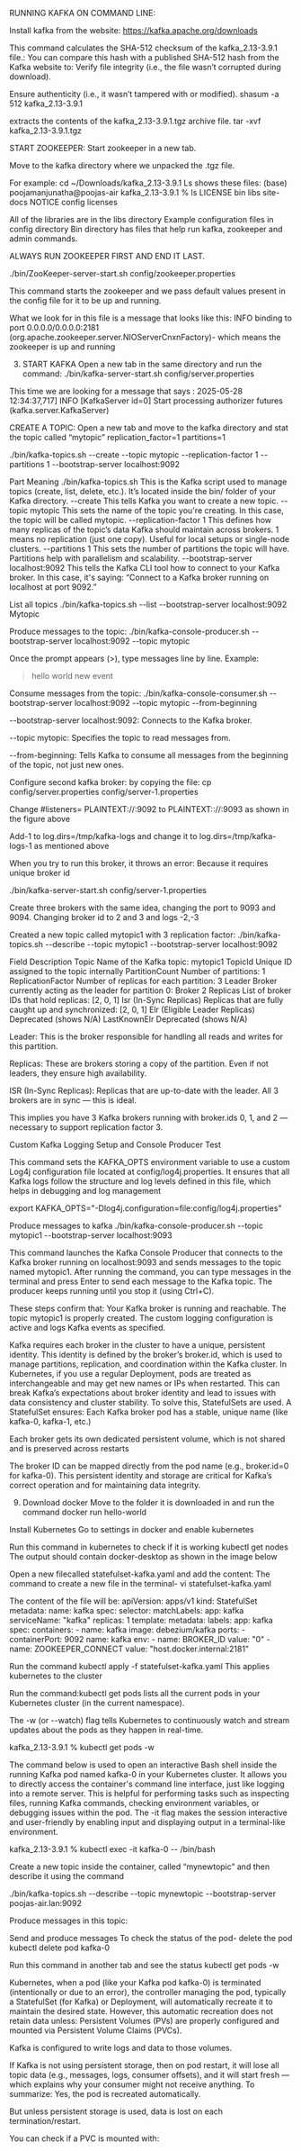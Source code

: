 RUNNING KAFKA ON COMMAND LINE:

Install kafka from the website: https://kafka.apache.org/downloads

This command calculates the SHA-512 checksum of the kafka_2.13-3.9.1 file.:
You can compare this hash with a published SHA-512 hash from the Kafka website to:
Verify file integrity (i.e., the file wasn’t corrupted during download).


Ensure authenticity (i.e., it wasn’t tampered with or modified).
shasum -a 512 kafka_2.13-3.9.1

extracts the contents of the kafka_2.13-3.9.1.tgz archive file.
tar -xvf kafka_2.13-3.9.1.tgz

START ZOOKEEPER:
Start zookeeper in a new tab. 

Move to the kafka directory where we unpacked the .tgz file. 

For example: cd ~/Downloads/kafka_2.13-3.9.1
Ls shows these files:
(base) poojamanjunatha@poojas-air kafka_2.13-3.9.1 % ls
LICENSE		bin		libs		site-docs
NOTICE		config		licenses

All of the libraries are in the libs directory 
Example configuration files in config directory 
Bin directory has files that help run kafka, zookeeper and admin commands. 

ALWAYS RUN ZOOKEEPER FIRST AND END IT LAST.

./bin/ZooKeeper-server-start.sh config/zookeeper.properties

This command starts the zookeeper and we pass default values present in the config file for it to be up and running. 











What we look for in this file is a message that looks like this: 
INFO binding to port 0.0.0.0/0.0.0.0:2181 (org.apache.zookeeper.server.NIOServerCnxnFactory)- which means the zookeeper is up and running










3. START KAFKA
Open a new tab in the same directory and run the command:
./bin/kafka-server-start.sh config/server.properties




This time we are looking for a message that says : 
2025-05-28 12:34:37,717] INFO [KafkaServer id=0] Start processing authorizer futures (kafka.server.KafkaServer)




CREATE A TOPIC:
Open a new tab and move to the kafka directory and stat the topic called “mytopic”
replication_factor=1
partitions=1 

./bin/kafka-topics.sh --create --topic mytopic --replication-factor 1 --partitions 1 --bootstrap-server localhost:9092


Part
Meaning
./bin/kafka-topics.sh
This is the Kafka script used to manage topics (create, list, delete, etc.). It’s located inside the bin/ folder of your Kafka directory.
--create
This tells Kafka you want to create a new topic.
--topic mytopic
This sets the name of the topic you're creating. In this case, the topic will be called mytopic.
--replication-factor 1
This defines how many replicas of the topic’s data Kafka should maintain across brokers. 1 means no replication (just one copy). Useful for local setups or single-node clusters.
--partitions 1
This sets the number of partitions the topic will have. Partitions help with parallelism and scalability.
--bootstrap-server localhost:9092
This tells the Kafka CLI tool how to connect to your Kafka broker. In this case, it's saying: “Connect to a Kafka broker running on localhost at port 9092.”





List all topics
./bin/kafka-topics.sh --list --bootstrap-server localhost:9092
Mytopic




Produce messages to the topic:
./bin/kafka-console-producer.sh --bootstrap-server localhost:9092 --topic mytopic

Once the prompt appears (>), type messages line by line. Example:
> hello
> world
> new event



Consume messages from the topic:
./bin/kafka-console-consumer.sh --bootstrap-server localhost:9092 --topic mytopic --from-beginning

--bootstrap-server localhost:9092: Connects to the Kafka broker.


--topic mytopic: Specifies the topic to read messages from.


--from-beginning: Tells Kafka to consume all messages from the beginning of the topic, not just new ones.


Configure second kafka broker: by copying the file: cp config/server.properties config/server-1.properties


Change #listeners= PLAINTEXT://:9092 to PLAINTEXT:://:9093 as shown in the figure above


Add-1 to log.dirs=/tmp/kafka-logs and change it to log.dirs=/tmp/kafka-logs-1 as mentioned above

When you try to run this broker, it throws an error:
Because it requires unique broker id 



./bin/kafka-server-start.sh config/server-1.properties


Create three brokers with the same idea, changing the port to 9093 and 9094. 
Changing broker id to 2 and 3 and logs -2,-3

Created a new topic called mytopic1 with 3 replication factor:
 ./bin/kafka-topics.sh --describe --topic mytopic1 --bootstrap-server localhost:9092




Field
Description
Topic
Name of the Kafka topic: mytopic1
TopicId
Unique ID assigned to the topic internally
PartitionCount
Number of partitions: 1
ReplicationFactor
Number of replicas for each partition: 3
Leader
Broker currently acting as the leader for partition 0: Broker 2
Replicas
List of broker IDs that hold replicas: [2, 0, 1]
Isr (In-Sync Replicas)
Replicas that are fully caught up and synchronized: [2, 0, 1]
Elr (Eligible Leader Replicas)
Deprecated (shows N/A)
LastKnownElr
Deprecated (shows N/A)


Leader: This is the broker responsible for handling all reads and writes for this partition.


Replicas: These are brokers storing a copy of the partition. Even if not leaders, they ensure high availability.


ISR (In-Sync Replicas): Replicas that are up-to-date with the leader. All 3 brokers are in sync — this is ideal.


This implies you have 3 Kafka brokers running with broker.ids 0, 1, and 2 — necessary to support replication factor 3.


Custom Kafka Logging Setup and Console Producer Test

This command sets the KAFKA_OPTS environment variable to use a custom Log4j configuration file located at config/log4j.properties. It ensures that all Kafka logs follow the structure and log levels defined in this file, which helps in debugging and log management

export KAFKA_OPTS="-Dlog4j.configuration=file:config/log4j.properties"


Produce messages to kafka
./bin/kafka-console-producer.sh --topic mytopic1 --bootstrap-server localhost:9093

This command launches the Kafka Console Producer that connects to the Kafka broker running on localhost:9093 and sends messages to the topic named mytopic1.
After running the command, you can type messages in the terminal and press Enter to send each message to the Kafka topic.
The producer keeps running until you stop it (using Ctrl+C).


These steps confirm that:
Your Kafka broker is running and reachable.
The topic mytopic1 is properly created.
The custom logging configuration is active and logs Kafka events as specified.


Kafka requires each broker in the cluster to have a unique, persistent identity. This identity is defined by the broker’s broker.id, which is used to manage partitions, replication, and coordination within the Kafka cluster.
In Kubernetes, if you use a regular Deployment, pods are treated as interchangeable and may get new names or IPs when restarted. This can break Kafka’s expectations about broker identity and lead to issues with data consistency and cluster stability.
To solve this, StatefulSets are used. A StatefulSet ensures:
Each Kafka broker pod has a stable, unique name (like kafka-0, kafka-1, etc.)


Each broker gets its own dedicated persistent volume, which is not shared and is preserved across restarts


The broker ID can be mapped directly from the pod name (e.g., broker.id=0 for kafka-0).
This persistent identity and storage are critical for Kafka’s correct operation and for maintaining data integrity.












9. Download docker
 Move to the folder it is downloaded in and run the command
docker run hello-world




	
Install Kubernetes
Go to settings in docker and enable kubernetes 


Run this command in kubernetes to check if it is working 
kubectl get nodes
The output should contain docker-desktop as shown in the image below



Open a new filecalled statefulset-kafka.yaml and add the content: 
The command to create a new file in the terminal-
vi statefulset-kafka.yaml              

The content of the file will be:
apiVersion: apps/v1
kind: StatefulSet
metadata:
  name: kafka
spec:
  selector:
    matchLabels:
      app: kafka
  serviceName: "kafka"
  replicas: 1
  template:
    metadata:
      labels:
        app: kafka
    spec:
      containers:
        - name: kafka
          image: debezium/kafka
          ports:
            - containerPort: 9092
              name: kafka
          env:
            - name: BROKER_ID
              value: "0"
            - name: ZOOKEEPER_CONNECT
              value: "host.docker.internal:2181"

Run the command  kubectl apply -f statefulset-kafka.yaml
This applies kubernetes to the cluster 


Run the command:kubectl get pods lists all the current pods in your Kubernetes cluster (in the current namespace).


The -w (or --watch) flag tells Kubernetes to continuously watch and stream updates about the pods as they happen in real-time.



kafka_2.13-3.9.1 % kubectl get pods -w



The command below is  used to open an interactive Bash shell inside the running Kafka pod named kafka-0 in your Kubernetes cluster. It allows you to directly access the container's command line interface, just like logging into a remote server. This is helpful for performing tasks such as inspecting files, running Kafka commands, checking environment variables, or debugging issues within the pod. The -it flag makes the session interactive and user-friendly by enabling input and displaying output in a terminal-like environment.

kafka_2.13-3.9.1 % kubectl exec -it kafka-0 -- /bin/bash


Create a new topic inside the container, called “mynewtopic” and then describe it using the command 

./bin/kafka-topics.sh --describe --topic mynewtopic --bootstrap-server poojas-air.lan:9092


Produce messages in this topic:


Send and produce messages 
To check the status of the pod- delete the pod 
kubectl delete pod kafka-0

Run this command in another tab and see the status 
kubectl get pods -w 



Kubernetes, when a pod (like your Kafka pod kafka-0) is terminated (intentionally or due to an error), the controller managing the pod, typically a StatefulSet (for Kafka) or Deployment, will automatically recreate it to maintain the desired state.
However, this automatic recreation does not retain data unless:
Persistent Volumes (PVs) are properly configured and mounted via Persistent Volume Claims (PVCs).


Kafka is configured to write logs and data to those volumes.


If Kafka is not using persistent storage, then on pod restart, it will lose all topic data (e.g., messages, logs, consumer offsets), and it will start fresh — which explains why your consumer might not receive anything.
To summarize:
Yes, the pod is recreated automatically.


But unless persistent storage is used, data is lost on each termination/restart.


You can check if a PVC is mounted with:



